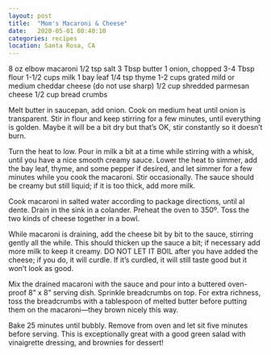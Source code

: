 ```yaml
---
layout: post
title:  "Mom's Macaroni & Cheese"
date:   2020-05-01 08:40:10
categories: recipes
location: Santa Rosa, CA
---
```

8 oz elbow macaroni
1/2 tsp salt
3 Tbsp butter
1 onion, chopped
3-4 Tbsp flour
1-1/2 cups milk
1 bay leaf
1/4 tsp thyme
1-2 cups grated mild or medium cheddar cheese (do not use sharp)
1/2 cup shredded parmesan cheese
1/2 cup bread crumbs

Melt butter in saucepan, add onion. Cook on medium heat until onion is transparent. Stir in flour and keep stirring for a few minutes, until everything is golden. Maybe it will be a bit dry but that’s OK, stir constantly so it doesn’t burn.

Turn the heat to low. Pour in milk a bit at a time while stirring with a whisk, until you have a nice smooth creamy sauce. Lower the heat to simmer, add the bay leaf, thyme, and some pepper if desired, and let simmer for a few minutes while you cook the macaroni. Stir occasionally. The sauce should be creamy but still liquid; if it is too thick, add more milk.

Cook macaroni in salted water according to package directions, until al dente. Drain in the sink in a colander. Preheat the oven to 350º.  Toss the two kinds of cheese together in a bowl.

While macaroni is draining, add the cheese bit by bit to the sauce, stirring gently all the while. This should thicken up the sauce a bit; if necessary add more milk to keep it creamy. DO NOT LET IT BOIL after you have added the cheese; if you do, it will curdle. If it’s curdled, it will still taste good but it won’t look as good.

Mix the drained macaroni with the sauce and pour into a buttered oven-proof 8” x 8” serving dish. Sprinkle breadcrumbs on top. For extra richness, toss the breadcrumbs with a tablespoon of melted butter before putting them on the macaroni—they brown nicely this way.

 Bake 25 minutes until bubbly. Remove from oven and let sit five minutes before serving. This is exceptionally great with a good green salad with vinaigrette dressing, and brownies for dessert!
